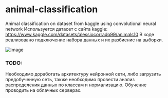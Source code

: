 # animal-classification
Animal classification on dataset from kaggle using convolutional neural network
Используется датасет с сайта kaggle: https://www.kaggle.com/datasets/alessiocorrado99/animals10
В коде реализовано подключение набора данных и их разбиение на выборки.

![image](https://user-images.githubusercontent.com/36847747/175274995-7966a508-09a0-4234-a9fa-2ae64ec8b1d2.png)


### TODO:
Необходимо доработать архитектуру нейронной сети, либо загрузить предобученную сеть, также необходимо провести анализ распределения данных по классам и нормализацию.
Обучение проводить на облачных серверах.
